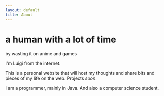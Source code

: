 ```yaml
---
layout: default
title: About
---
```

# a human with a lot of time
<span>by wasting it on anime and games</span>

I'm Luigi from the internet.

This is a personal website that will host my thoughts and share bits and pieces of my
life on the web. Projects *soon*.

I am a programmer, mainly in Java. And also a computer science student.

